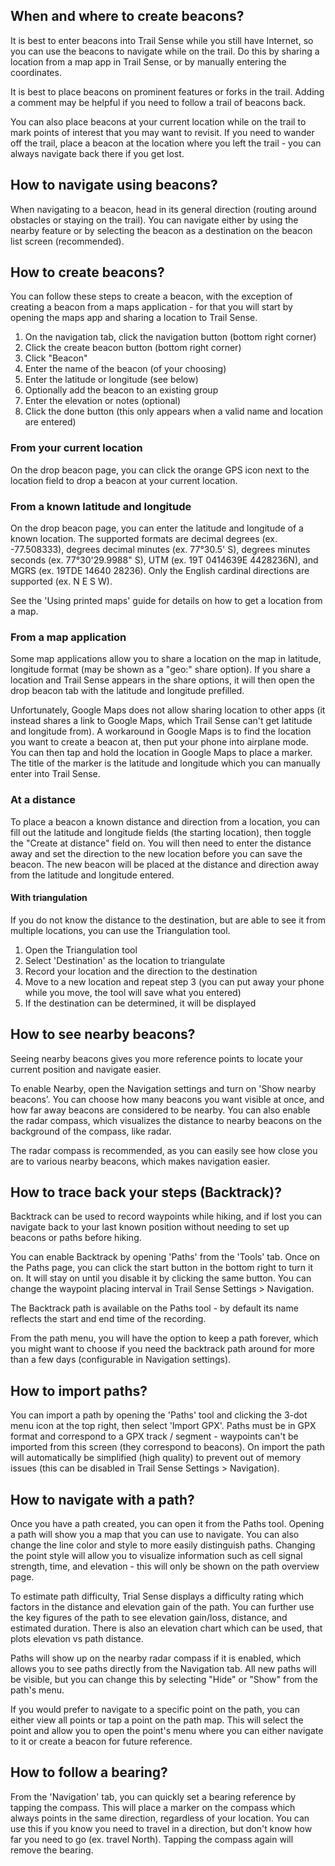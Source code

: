 ## When and where to create beacons?

It is best to enter beacons into Trail Sense while you still have Internet, so you can use the beacons to navigate while on the trail. Do this by sharing a location from a map app in Trail Sense, or by manually entering the coordinates.

It is best to place beacons on prominent features or forks in the trail. Adding a comment may be helpful if you need to follow a trail of beacons back.

You can also place beacons at your current location while on the trail to mark points of interest that you may want to revisit. If you need to wander off the trail, place a beacon at the location where you left the trail - you can always navigate back there if you get lost.

## How to navigate using beacons?

When navigating to a beacon, head in its general direction (routing around obstacles or staying on the trail). You can navigate either by using the nearby feature or by selecting the beacon as a destination on the beacon list screen (recommended).

## How to create beacons?

You can follow these steps to create a beacon, with the exception of creating a beacon from a maps application - for that you will start by opening the maps app and sharing a location to Trail Sense.

1. On the navigation tab, click the navigation button (bottom right corner)
2. Click the create beacon button (bottom right corner)
3. Click "Beacon"
4. Enter the name of the beacon (of your choosing)
5. Enter the latitude or longitude (see below)
6. Optionally add the beacon to an existing group
7. Enter the elevation or notes (optional)
8. Click the done button (this only appears when a valid name and location are entered)

### From your current location

On the drop beacon page, you can click the orange GPS icon next to the location field to drop a beacon at your current location.

### From a known latitude and longitude

On the drop beacon page, you can enter the latitude and longitude of a known location. The supported formats are decimal degrees (ex. -77.508333), degrees decimal minutes (ex. 77°30.5' S), degrees minutes seconds (ex. 77°30'29.9988" S), UTM (ex. 19T 0414639E 4428236N), and MGRS (ex. 19TDE 14640 28236). Only the English cardinal directions are supported (ex. N E S W).

See the 'Using printed maps' guide for details on how to get a location from a map.

### From a map application

Some map applications allow you to share a location on the map in latitude, longitude format (may be shown as a "geo:" share option). If you share a location and Trail Sense appears in the share options, it will then open the drop beacon tab with the latitude and longitude prefilled.

Unfortunately, Google Maps does not allow sharing location to other apps (it instead shares a link to Google Maps, which Trail Sense can't get latitude and longitude from). A workaround in Google Maps is to find the location you want to create a beacon at, then put your phone into airplane mode. You can then tap and hold the location in Google Maps to place a marker. The title of the marker is the latitude and longitude which you can manually enter into Trail Sense.

### At a distance

To place a beacon a known distance and direction from a location, you can fill out the latitude and longitude fields (the starting location), then toggle the "Create at distance" field on. You will then need to enter the distance away and set the direction to the new location before you can save the beacon. The new beacon will be placed at the distance and direction away from the latitude and longitude entered.

#### With triangulation

If you do not know the distance to the destination, but are able to see it from multiple locations, you can use the Triangulation tool.

1. Open the Triangulation tool
2. Select 'Destination' as the location to triangulate
3. Record your location and the direction to the destination
4. Move to a new location and repeat step 3 (you can put away your phone while you move, the tool will save what you entered)
5. If the destination can be determined, it will be displayed

## How to see nearby beacons?

Seeing nearby beacons gives you more reference points to locate your current position and navigate easier.

To enable Nearby, open the Navigation settings and turn on 'Show nearby beacons'. You can choose how many beacons you want visible at once, and how far away beacons are considered to be nearby. You can also enable the radar compass, which visualizes the distance to nearby beacons on the background of the compass, like radar.

The radar compass is recommended, as you can easily see how close you are to various nearby beacons, which makes navigation easier.

## How to trace back your steps (Backtrack)?

Backtrack can be used to record waypoints while hiking, and if lost you can navigate back to your last known position without needing to set up beacons or paths before hiking.

You can enable Backtrack by opening 'Paths' from the 'Tools' tab. Once on the Paths page, you can click the start button in the bottom right to turn it on. It will stay on until you disable it by clicking the same button. You can change the waypoint placing interval in Trail Sense Settings > Navigation.

The Backtrack path is available on the Paths tool - by default its name reflects the start and end time of the recording.

From the path menu, you will have the option to keep a path forever, which you might want to choose if you need the backtrack path around for more than a few days (configurable in Navigation settings).

## How to import paths?

You can import a path by opening the 'Paths' tool and clicking the 3-dot menu icon at the top right, then select 'Import GPX'. Paths must be in GPX format and correspond to a GPX track / segment - waypoints can't be imported from this screen (they correspond to beacons). On import the path will automatically be simplified (high quality) to prevent out of memory issues (this can be disabled in Trail Sense Settings > Navigation). 

## How to navigate with a path?

Once you have a path created, you can open it from the Paths tool. Opening a path will show you a map that you can use to navigate. You can also change the line color and style to more easily distinguish paths. Changing the point style will allow you to visualize information such as cell signal strength, time, and elevation - this will only be shown on the path overview page.

To estimate path difficulty, Trial Sense displays a difficulty rating which factors in the distance and elevation gain of the path. You can further use the key figures of the path to see elevation gain/loss, distance, and estimated duration. There is also an elevation chart which can be used, that plots elevation vs path distance.

Paths will show up on the nearby radar compass if it is enabled, which allows you to see paths directly from the Navigation tab. All new paths will be visible, but you can change this by selecting "Hide" or "Show" from the path's menu.

If you would prefer to navigate to a specific point on the path, you can either view all points or tap a point on the path map. This will select the point and allow you to open the point's menu where you can either navigate to it or create a beacon for future reference.

## How to follow a bearing?

From the 'Navigation' tab, you can quickly set a bearing reference by tapping the compass. This will place a marker on the compass which always points in the same direction, regardless of your location. You can use this if you know you need to travel in a direction, but don't know how far you need to go (ex. travel North). Tapping the compass again will remove the bearing.
